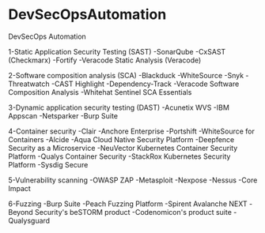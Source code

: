 # DevSecOpsAutomation
DevSecOps Automation

1-Static Application Security Testing (SAST)
-SonarQube
-CxSAST (Checkmarx)
-Fortify
-Veracode Static Analysis (Veracode)

2-Software composition analysis (SCA)
-Blackduck
-WhiteSource
-Snyk
-Threatwatch
-CAST Highlight
-Dependency-Track
-Veracode Software Composition Analysis
-Whitehat Sentinel SCA Essentials

3-Dynamic application security testing (DAST)
-Acunetix WVS
-IBM Appscan
-Netsparker
-Burp Suite

4-Container security
-Clair
-Anchore Enterprise
-Portshift
-WhiteSource for Containers
-Alcide
-Aqua Cloud Native Security Platform
-Deepfence Security as a Microservice
-NeuVector Kubernetes Container Security Platform
-Qualys Container Security
-StackRox Kubernetes Security Platform
-Sysdig Secure

5-Vulnerability scanning
-OWASP ZAP
-Metasploit
-Nexpose
-Nessus
-Core Impact

6-Fuzzing
-Burp Suite
-Peach Fuzzing Platform
-Spirent Avalanche NEXT
-Beyond Security's beSTORM product
-Codenomicon's product suite
-Qualysguard
